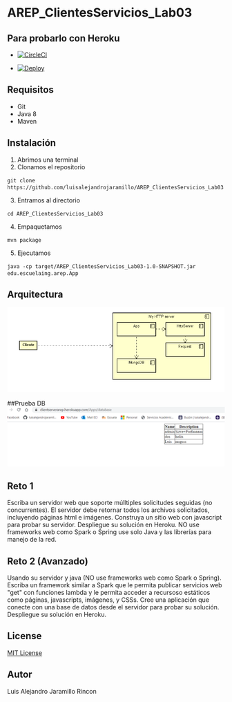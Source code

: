# AREP_ClientesServicios_Lab03

## Para probarlo con Heroku
* [![CircleCI](https://circleci.com/gh/luisalejandrojaramillo/AREP_ClientesServicios_Lab03.svg?style=svg)](https://circleci.com/gh/luisalejandrojaramillo/AREP_ClientesServicios_Lab03)

* [![Deploy](https://www.herokucdn.com/deploy/button.svg)](https://clientserverarep.herokuapp.com/)

## Requisitos
* Git
* Java 8
* Maven

## Instalación
1. Abrimos una terminal
2. Clonamos el repositorio
```
git clone https://github.com/luisalejandrojaramillo/AREP_ClientesServicios_Lab03
```
3. Entramos al directorio
```
cd AREP_ClientesServicios_Lab03
```
4. Empaquetamos
```
mvn package
```
5. Ejecutamos
```
java -cp target/AREP_ClientesServicios_Lab03-1.0-SNAPSHOT.jar edu.escuelaing.arep.App
```
## Arquitectura
![Arquitectura](/img/modelAREP.PNG)

##Prueba DB
![Database](/img/database.PNG)

## Reto 1
Escriba un servidor web que soporte múlltiples solicitudes seguidas (no concurrentes). El servidor debe retornar todos los archivos solicitados, incluyendo páginas html e imágenes. Construya un sitio web con javascript para probar su servidor. Despliegue su solución en Heroku. NO use frameworks web como Spark o Spring use solo Java y las librerías para manejo de la red.

## Reto 2 (Avanzado)
Usando su  servidor y java (NO use frameworks web como Spark o Spring). Escriba un framework similar a Spark que le permita publicar servicios web "get" con funciones lambda y le permita acceder a recursoso estáticos como páginas, javascripts, imágenes, y CSSs. Cree una aplicación que conecte con una base de datos desde el servidor para probar su solución. Despliegue su solución en Heroku.

## License
[MIT License ](/LICENSE)
## Autor
Luis Alejandro Jaramillo Rincon
